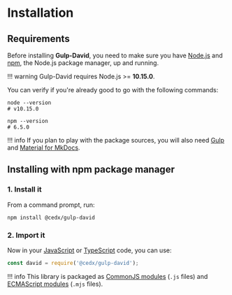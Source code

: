 # Installation

## Requirements
Before installing **Gulp-David**, you need to make sure you have [Node.js](https://nodejs.org)
and [npm](https://www.npmjs.com), the Node.js package manager, up and running.

!!! warning
    Gulp-David requires Node.js >= **10.15.0**.
    
You can verify if you're already good to go with the following commands:

```shell
node --version
# v10.15.0

npm --version
# 6.5.0
```

!!! info
    If you plan to play with the package sources, you will also need
    [Gulp](https://gulpjs.com) and [Material for MkDocs](https://squidfunk.github.io/mkdocs-material).

## Installing with npm package manager

### 1. Install it
From a command prompt, run:

```shell
npm install @cedx/gulp-david
```

### 2. Import it
Now in your [JavaScript](https://developer.mozilla.org/en-US/docs/Web/JavaScript) or [TypeScript](https://www.typescriptlang.org) code, you can use:

```js
const david = require('@cedx/gulp-david');
```

!!! info
    This library is packaged as [CommonJS modules](https://nodejs.org/api/modules.html) (`.js` files)
    and [ECMAScript modules](https://nodejs.org/api/esm.html) (`.mjs` files).
